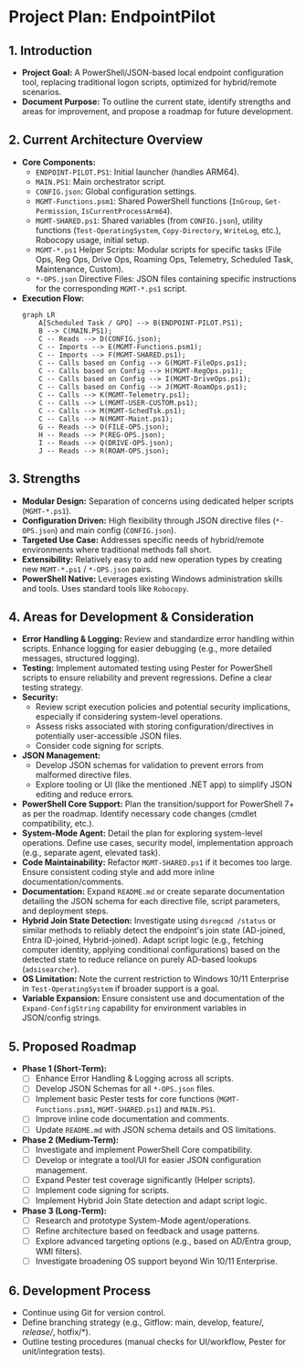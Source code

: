 # Project Plan: EndpointPilot

## 1. Introduction

*   **Project Goal:** A PowerShell/JSON-based local endpoint configuration tool, replacing traditional logon scripts, optimized for hybrid/remote scenarios.
*   **Document Purpose:** To outline the current state, identify strengths and areas for improvement, and propose a roadmap for future development.

## 2. Current Architecture Overview

*   **Core Components:**
    *   `ENDPOINT-PILOT.PS1`: Initial launcher (handles ARM64).
    *   `MAIN.PS1`: Main orchestrator script.
    *   `CONFIG.json`: Global configuration settings.
    *   `MGMT-Functions.psm1`: Shared PowerShell functions (`InGroup`, `Get-Permission`, `IsCurrentProcessArm64`).
    *   `MGMT-SHARED.ps1`: Shared variables (from `CONFIG.json`), utility functions (`Test-OperatingSystem`, `Copy-Directory`, `WriteLog`, etc.), Robocopy usage, initial setup.
    *   `MGMT-*.ps1` Helper Scripts: Modular scripts for specific tasks (File Ops, Reg Ops, Drive Ops, Roaming Ops, Telemetry, Scheduled Task, Maintenance, Custom).
    *   `*-OPS.json` Directive Files: JSON files containing specific instructions for the corresponding `MGMT-*.ps1` script.
*   **Execution Flow:**
    ```mermaid
    graph LR
        A[Scheduled Task / GPO] --> B(ENDPOINT-PILOT.PS1);
        B --> C(MAIN.PS1);
        C -- Reads --> D(CONFIG.json);
        C -- Imports --> E(MGMT-Functions.psm1);
        C -- Imports --> F(MGMT-SHARED.ps1);
        C -- Calls based on Config --> G(MGMT-FileOps.ps1);
        C -- Calls based on Config --> H(MGMT-RegOps.ps1);
        C -- Calls based on Config --> I(MGMT-DriveOps.ps1);
        C -- Calls based on Config --> J(MGMT-RoamOps.ps1);
        C -- Calls --> K(MGMT-Telemetry.ps1);
        C -- Calls --> L(MGMT-USER-CUSTOM.ps1);
        C -- Calls --> M(MGMT-SchedTsk.ps1);
        C -- Calls --> N(MGMT-Maint.ps1);
        G -- Reads --> O(FILE-OPS.json);
        H -- Reads --> P(REG-OPS.json);
        I -- Reads --> Q(DRIVE-OPS.json);
        J -- Reads --> R(ROAM-OPS.json);
    ```

## 3. Strengths

*   **Modular Design:** Separation of concerns using dedicated helper scripts (`MGMT-*.ps1`).
*   **Configuration Driven:** High flexibility through JSON directive files (`*-OPS.json`) and main config (`CONFIG.json`).
*   **Targeted Use Case:** Addresses specific needs of hybrid/remote environments where traditional methods fall short.
*   **Extensibility:** Relatively easy to add new operation types by creating new `MGMT-*.ps1` / `*-OPS.json` pairs.
*   **PowerShell Native:** Leverages existing Windows administration skills and tools. Uses standard tools like `Robocopy`.

## 4. Areas for Development & Consideration

*   **Error Handling & Logging:** Review and standardize error handling within scripts. Enhance logging for easier debugging (e.g., more detailed messages, structured logging).
*   **Testing:** Implement automated testing using Pester for PowerShell scripts to ensure reliability and prevent regressions. Define a clear testing strategy.
*   **Security:**
    *   Review script execution policies and potential security implications, especially if considering system-level operations.
    *   Assess risks associated with storing configuration/directives in potentially user-accessible JSON files.
    *   Consider code signing for scripts.
*   **JSON Management:**
    *   Develop JSON schemas for validation to prevent errors from malformed directive files.
    *   Explore tooling or UI (like the mentioned .NET app) to simplify JSON editing and reduce errors.
*   **PowerShell Core Support:** Plan the transition/support for PowerShell 7+ as per the roadmap. Identify necessary code changes (cmdlet compatibility, etc.).
*   **System-Mode Agent:** Detail the plan for exploring system-level operations. Define use cases, security model, implementation approach (e.g., separate agent, elevated task).
*   **Code Maintainability:** Refactor `MGMT-SHARED.ps1` if it becomes too large. Ensure consistent coding style and add more inline documentation/comments.
*   **Documentation:** Expand `README.md` or create separate documentation detailing the JSON schema for each directive file, script parameters, and deployment steps.
*   **Hybrid Join State Detection:** Investigate using `dsregcmd /status` or similar methods to reliably detect the endpoint's join state (AD-joined, Entra ID-joined, Hybrid-joined). Adapt script logic (e.g., fetching computer identity, applying conditional configurations) based on the detected state to reduce reliance on purely AD-based lookups (`adsisearcher`).
*   **OS Limitation:** Note the current restriction to Windows 10/11 Enterprise in `Test-OperatingSystem` if broader support is a goal.
*   **Variable Expansion:** Ensure consistent use and documentation of the `Expand-ConfigString` capability for environment variables in JSON/config strings.

## 5. Proposed Roadmap

*   **Phase 1 (Short-Term):**
    *   [ ] Enhance Error Handling & Logging across all scripts.
    *   [ ] Develop JSON Schemas for all `*-OPS.json` files.
    *   [ ] Implement basic Pester tests for core functions (`MGMT-Functions.psm1`, `MGMT-SHARED.ps1`) and `MAIN.PS1`.
    *   [ ] Improve inline code documentation and comments.
    *   [ ] Update `README.md` with JSON schema details and OS limitations.
*   **Phase 2 (Medium-Term):**
    *   [ ] Investigate and implement PowerShell Core compatibility.
    *   [ ] Develop or integrate a tool/UI for easier JSON configuration management.
    *   [ ] Expand Pester test coverage significantly (Helper scripts).
    *   [ ] Implement code signing for scripts.
    *   [ ] Implement Hybrid Join State detection and adapt script logic.
*   **Phase 3 (Long-Term):**
    *   [ ] Research and prototype System-Mode agent/operations.
    *   [ ] Refine architecture based on feedback and usage patterns.
    *   [ ] Explore advanced targeting options (e.g., based on AD/Entra group, WMI filters).
    *   [ ] Investigate broadening OS support beyond Win 10/11 Enterprise.

## 6. Development Process

*   Continue using Git for version control.
*   Define branching strategy (e.g., Gitflow: main, develop, feature/*, release/*, hotfix/*).
*   Outline testing procedures (manual checks for UI/workflow, Pester for unit/integration tests).